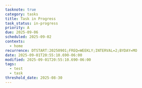 ```yaml
---
tasknote: true
category: tasks
title: Task in Progress
task_status: in-progress
priority: A
due: 2025-09-06
scheduled: 2025-09-02
contexts:
  - home
recurrence: DTSTART:20250901;FREQ=WEEKLY;INTERVAL=2;BYDAY=MO
date: 2025-09-01T20:55:10.690-06:00
modified: 2025-09-01T20:55:10.690-06:00
tags:
  - test
  - task
threshold_date: 2025-08-30
---
```


<!-- TaskNotes task template v2025.08.20.1 -->

